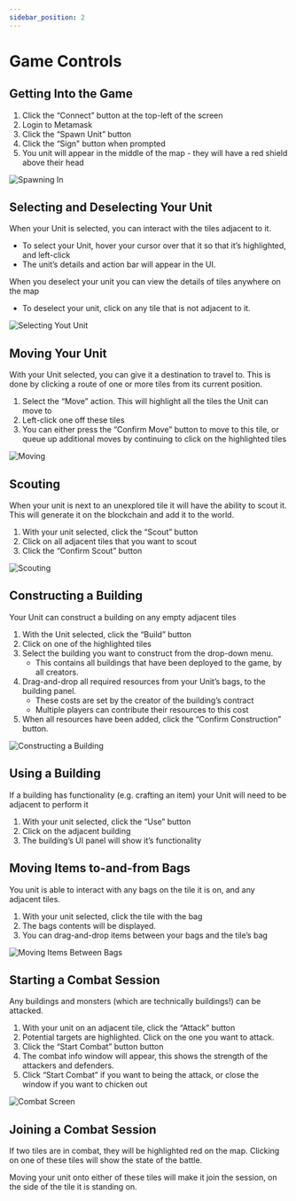 ```yaml
---
sidebar_position: 2
---
```


# Game Controls

## Getting Into the Game

1. Click the “Connect” button at the top-left of the screen
2. Login to Metamask
3. Click the “Spawn Unit” button
4. Click the “Sign" button when prompted
5. You unit will appear in the middle of the map - they will have a red shield above their head

![Spawning In](/images/spawn-in.png)

## Selecting and Deselecting Your Unit

When your Unit is selected, you can interact with the tiles adjacent to it.

- To select your Unit, hover your cursor over that it so that it’s highlighted, and left-click
- The unit’s details and action bar will appear in the UI.

When you deselect your unit you can view the details of tiles anywhere on the map

- To deselect your unit, click on any tile that is not adjacent to it.

![Selecting Yout Unit](/images/selected-unit.png)

## Moving Your Unit

With your Unit selected, you can give it a destination to travel to. This is done by clicking a route of one or more tiles from its current position.

1. Select the “Move” action. This will highlight all the tiles the Unit can move to
2. Left-click one off these tiles
3. You can either press the “Confirm Move” button to move to this tile, or queue up additional moves by continuing to click on the highlighted tiles

![Moving](/images/move-unit.png)

## Scouting

When your unit is next to an unexplored tile it will have the ability to scout it. This will generate it on the blockchain and add it to the world.

1. With your unit selected, click the “Scout” button
2. Click on all adjacent tiles that you want to scout
3. Click the “Confirm Scout” button

![Scouting](/images/scout.png)

## Constructing a Building

Your Unit can construct a building on any empty adjacent tiles

1. With the Unit selected, click the “Build” button
2. Click on one of the highlighted tiles
3. Select the building you want to construct from the drop-down menu. 
    - This contains all buildings that have been deployed to the game, by all creators.
4. Drag-and-drop all required resources from your Unit’s bags, to the building panel.
    - These costs are set by the creator of the building’s contract
    - Multiple players can contribute their resources to this cost
6. When all resources have been added, click the “Confirm Construction” button.

![Constructing a Building](/images/constructing-a-building.png)

## Using a Building

If a building has functionality (e.g. crafting an item) your Unit will need to be adjacent to perform it

1. With your unit selected, click the “Use” button
2. Click on the adjacent building
3. The building’s UI panel will show it’s functionality

## Moving Items to-and-from Bags

You unit is able to interact with any bags on the tile it is on, and any adjacent tiles.

1. With your unit selected, click the tile with the bag
2. The bags contents will be displayed.
3. You can drag-and-drop items between your bags and the tile’s bag

![Moving Items Between Bags](/images/moving-between-bags.png)

## Starting a Combat Session

Any buildings and monsters (which are technically buildings!) can be attacked.

1. With your unit on an adjacent tile, click the “Attack” button
2. Potential targets are highlighted. Click on the one you want to attack.
3. Click the “Start Combat” button button
4. The combat info window will appear, this shows the strength of the attackers and defenders.
5. Click “Start Combat” if you want to being the attack, or close the window if you want to chicken out

![Combat Screen](/images/combat-screen.png)

## Joining a Combat Session

If two tiles are in combat, they will be highlighted red on the map. Clicking on one of these tiles will show the state of the battle.

Moving your unit onto either of these tiles will make it join the session, on the side of the tile it is standing on.
